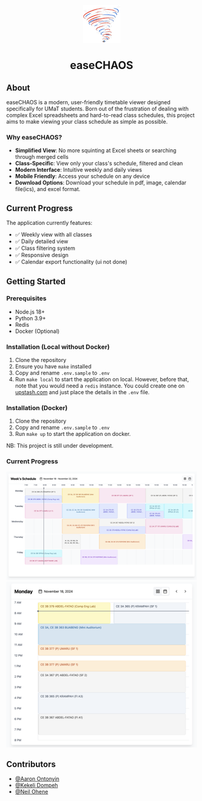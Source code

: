 <div align="center"">
  <img src="frontend/assets/easechaos.png" alt="easeCHAOS" width="100" height="100">
  <h1>easeCHAOS</h1>
</div>

## About

easeCHAOS is a modern, user-friendly timetable viewer designed specifically for UMaT students. Born out of the frustration of dealing with complex Excel spreadsheets and hard-to-read class schedules, this project aims to make viewing your class schedule as simple as possible.

### Why easeCHAOS?

- **Simplified View**: No more squinting at Excel sheets or searching through merged cells
- **Class-Specific**: View only your class's schedule, filtered and clean
- **Modern Interface**: Intuitive weekly and daily views
- **Mobile Friendly**: Access your schedule on any device
- **Download Options**: Download your schedule in pdf, image, calendar file(ics), and excel format.

## Current Progress

The application currently features:
- ✅ Weekly view with all classes
- ✅ Daily detailed view
- ✅ Class filtering system
- ✅ Responsive design
- ✅ Calendar export functionality (ui not done)

## Getting Started

### Prerequisites
- Node.js 18+
- Python 3.9+
- Redis
- Docker (Optional)

### Installation (Local without Docker)

1. Clone the repository
2. Ensure you have `make` installed
3. Copy and rename `.env.sample` to `.env`
4. Run `make local` to start the application on local. However, before that, note that you would need a `redis` instance. You could create one on [upstash.com](https://upstash.com/) and just place the details in the `.env` file.


### Installation (Docker)

1. Clone the repository
2. Copy and rename `.env.sample` to `.env`
3. Run `make up` to start the application on docker.

NB: This project is still under development.

### Current Progress

<img src="docs/screenshot.png" width="800">
<img src="docs/screenshot1.png" width="800">

## Contributors

- [@Aaron Ontonyin](https://github.com/Aaron-Ontoyin)
- [@Kekeli Dompeh](https://github.com/db-keli)
- [@Neil Ohene](https://github.com/0xDVC)
